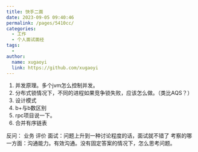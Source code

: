 ```yaml
---
title: 快手二面
date: 2023-09-05 09:40:46
permalink: /pages/5410cc/
categories:
  - 工作
  - 个人面试面经
tags:
  - 
author: 
  name: xugaoyi
  link: https://github.com/xugaoyi
---
```

1. 并发原理。多个jvm怎么控制并发。
2. 分布式锁情况下，不同的进程如果竞争锁失败，应该怎么做。（类比AQS？）
3. 设计模式
4. b+与b数区别
5. rpc项目说一下。
6. 合并有序链表

反问：
业务
评价
面试：问题上升到一种讨论程度的话，面试就不错了
考察的哪一方面：沟通能力。有效沟通。没有固定答案的情况下，怎么思考问题。